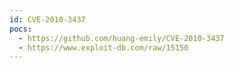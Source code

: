 ```yaml
---
id: CVE-2010-3437
pocs:
  - https://github.com/huang-emily/CVE-2010-3437
  - https://www.exploit-db.com/raw/15150
---
```


